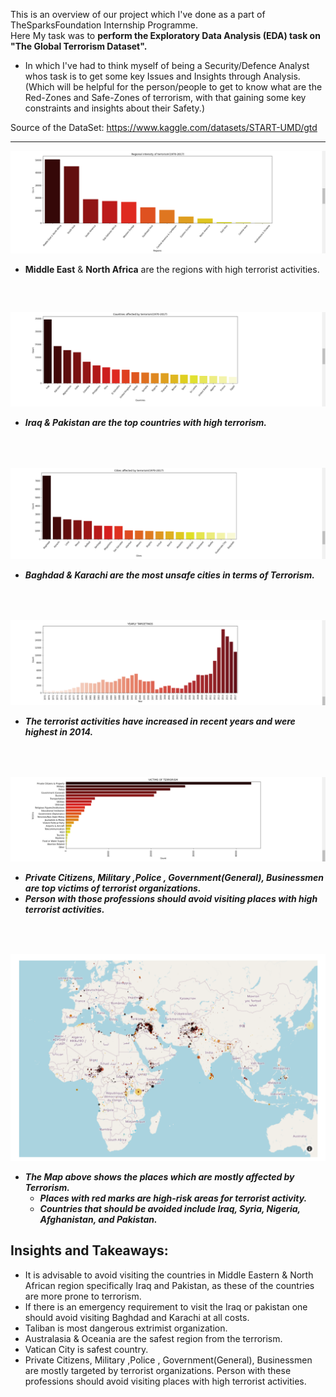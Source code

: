 
This is an overview of our project which I've done as a part of TheSparksFoundation Internship Programme.                                                           
Here My task was to **perform the Exploratory Data Analysis (EDA) task on "The Global Terrorism Dataset".**
- In which I've had to think myself of being a Security/Defence Analyst whos task is to get some key Issues and Insights through Analysis.
(Which will be helpful for the person/people to get to know what are the Red-Zones and Safe-Zones of terrorism, with that gaining some key constraints and insights about their Safety.)

Source of the DataSet: https://www.kaggle.com/datasets/START-UMD/gtd
<hr> 


![Region](https://github.com/Inferno-scorp/DataAnalytics-and-DataScience-Projects/blob/main/GlobalTerrorismDataset/img/Region.png)
- **Middle East** & **North Africa** are the regions with high terrorist activities.


<h5>&nbsp;<h5>

![Country](https://github.com/Inferno-scorp/DataAnalytics-and-DataScience-Projects/blob/main/GlobalTerrorismDataset/img/Countries.png)
- **Iraq** & **Pakistan** are the top countries with high terrorism.
  
  
<h5>&nbsp;<h5>
  
  
![City](https://github.com/Inferno-scorp/DataAnalytics-and-DataScience-Projects/blob/main/GlobalTerrorismDataset/img/Cities.png)
- **Baghdad** & **Karachi** are the most unsafe cities in terms of Terrorism.
  
  
<h5>&nbsp;<h5>
  
                     
![Year](https://github.com/Inferno-scorp/DataAnalytics-and-DataScience-Projects/blob/main/GlobalTerrorismDataset/img/Year.png)
- **The terrorist activities have increased in recent years** and were **highest in 2014.**
  
  
<h5>&nbsp;<h5>
  
  
![Victims](https://github.com/Inferno-scorp/DataAnalytics-and-DataScience-Projects/blob/main/GlobalTerrorismDataset/img/Victims.png)
- **Private Citizens, Military ,Police , Government(General), Businessmen** are **top victims**  of terrorist organizations.
- Person with those professions should **avoid visiting places with high terrorist activities**.
  
<h5>&nbsp;<h5>
  
  
![Map2](https://github.com/Inferno-scorp/DataAnalytics-and-DataScience-Projects/blob/main/GlobalTerrorismDataset/img/Map2.png)
- The Map above shows the **places which are mostly affected by Terrorism.**
    - Places with red marks are high-risk areas for terrorist activity. 
    - Countries that should be avoided include **Iraq, Syria, Nigeria, Afghanistan, and Pakistan.**

<h4></h4>
  
  
<h2>Insights and Takeaways:</h2>
                                                                            
 - It is advisable to avoid visiting the countries in Middle Eastern & North African region specifically Iraq and Pakistan, as these of the countries are more prone to terrorism.
 - If there is an emergency requirement to visit the Iraq or pakistan one should avoid visiting Baghdad and Karachi at all costs.
 - Taliban is most dangerous extrimist organization.
 - Australasia & Oceania are the safest region from the terrorism.
 - Vatican City is safest country.
 - Private Citizens, Military ,Police , Government(General), Businessmen are mostly targeted by     terrorist organizations. Person with these professions should avoid visiting places with high   terrorist activities.
